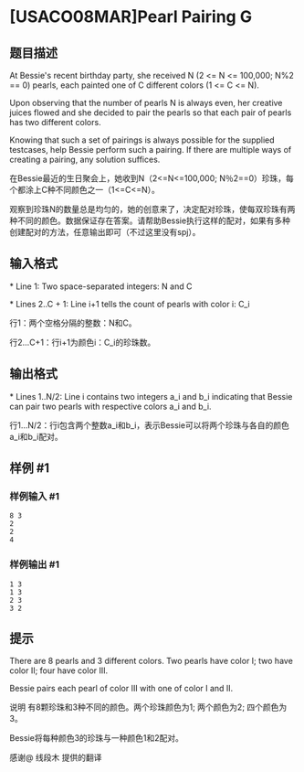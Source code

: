 # [USACO08MAR]Pearl Pairing G

## 题目描述

At Bessie's recent birthday party, she received N (2 <= N <= 100,000; N%2 == 0) pearls, each painted one of C different colors (1 <= C <= N).

Upon observing that the number of pearls N is always even, her creative juices flowed and she decided to pair the pearls so that each pair of pearls has two different colors.

Knowing that such a set of pairings is always possible for the supplied testcases, help Bessie perform such a pairing. If there are multiple ways of creating a pairing, any solution suffices.

在Bessie最近的生日聚会上，她收到N（2<=N<=100,000; N％2==0）珍珠，每个都涂上C种不同颜色之一（1<=C<=N）。


观察到珍珠N的数量总是均匀的，她的创意来了，决定配对珍珠，使每双珍珠有两种不同的颜色。数据保证存在答案。请帮助Bessie执行这样的配对，如果有多种创建配对的方法，任意输出即可（不过这里没有spj）。


## 输入格式

\* Line 1: Two space-separated integers: N and C

\* Lines 2..C + 1: Line i+1 tells the count of pearls with color i: C\_i

行1：两个空格分隔的整数：N和C。


行2…C+1：行i+1为颜色i：C\_i的珍珠数。


## 输出格式

\* Lines 1..N/2: Line i contains two integers a\_i and b\_i indicating that Bessie can pair two pearls with respective colors a\_i and b\_i.

行1…N/2：行i包含两个整数a\_i和b\_i，表示Bessie可以将两个珍珠与各自的颜色a\_i和b\_i配对。




## 样例 #1

### 样例输入 #1
```
8 3 
2 
2 
4
```

### 样例输出 #1

```
1 3 
1 3 
2 3 
3 2
```

## 提示

There are 8 pearls and 3 different colors. Two pearls have color I; two have color II; four have color III.


Bessie pairs each pearl of color III with one of color I and II.

说明 有8颗珍珠和3种不同的颜色。两个珍珠颜色为1; 两个颜色为2; 四个颜色为3。


Bessie将每种颜色3的珍珠与一种颜色1和2配对。


感谢@ 线段木 提供的翻译

